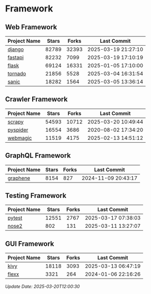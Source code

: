 # Framework

## Web Framework
| Project Name | Stars | Forks | Last Commit |
| ------------ | ----- | ----- | ----------- |
| [django](https://github.com/django/django) | 82789 | 32393 | 2025-03-19 21:27:10 |
| [fastapi](https://github.com/fastapi/fastapi) | 82232 | 7099 | 2025-03-19 17:10:19 |
| [flask](https://github.com/pallets/flask) | 69124 | 16331 | 2025-01-05 17:10:00 |
| [tornado](https://github.com/tornadoweb/tornado) | 21856 | 5528 | 2025-03-04 16:31:54 |
| [sanic](https://github.com/sanic-org/sanic) | 18282 | 1564 | 2025-03-05 13:36:14 |

## Crawler Framework
| Project Name | Stars | Forks | Last Commit |
| ------------ | ----- | ----- | ----------- |
| [scrapy](https://github.com/scrapy/scrapy) | 54593 | 10712 | 2025-03-20 10:49:44 |
| [pyspider](https://github.com/binux/pyspider) | 16554 | 3686 | 2020-08-02 17:34:20 |
| [webmagic](https://github.com/code4craft/webmagic) | 11519 | 4175 | 2025-02-13 14:51:12 |

## GraphQL Framework
| Project Name | Stars | Forks | Last Commit |
| ------------ | ----- | ----- | ----------- |
| [graphene](https://github.com/graphql-python/graphene) | 8154 | 827 | 2024-11-09 20:43:17 |

## Testing Framework
| Project Name | Stars | Forks | Last Commit |
| ------------ | ----- | ----- | ----------- |
| [pytest](https://github.com/pytest-dev/pytest) | 12551 | 2767 | 2025-03-17 07:38:03 |
| [nose2](https://github.com/nose-devs/nose2) | 802 | 131 | 2025-03-11 13:27:07 |

## GUI Framework
| Project Name | Stars | Forks | Last Commit |
| ------------ | ----- | ----- | ----------- |
| [kivy](https://github.com/kivy/kivy) | 18118 | 3093 | 2025-03-13 06:47:19 |
| [flexx](https://github.com/flexxui/flexx) | 3321 | 264 | 2024-01-06 22:16:26 |

*Update Date: 2025-03-20T12:00:30*